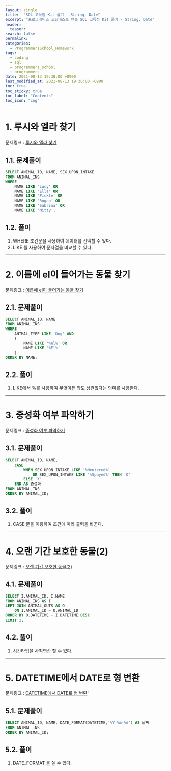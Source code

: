 ```yaml
---
layout: single
title:  "SQL 고득점 Kit 풀기 - String, Date"
excerpt: "프로그래머스 코딩테스트 연습 SQL 고득점 Kit 풀기 - String, Date"
header:
  teaser: 
search: false
permalink:
categories: 
  - ProgrammersSchool_Homework
tags:
  - coding
  - sql
  - programmers_school
  - programmers
date: 2021-08-13 19:30:00 +0900
last_modified_at: 2021-08-13 19:30:00 +0900
toc: true
toc_sticky: true
toc_label: "Contents"
toc_icon: "cog"
---
```


# 1. 루시와 엘라 찾기

문제링크 : [루시와 엘라 찾기](https://programmers.co.kr/learn/courses/30/lessons/59046)

## 1.1. 문제풀이

```sql
SELECT ANIMAL_ID, NAME, SEX_UPON_INTAKE
FROM ANIMAL_INS
WHERE 
    NAME LIKE 'Lucy' OR
    NAME LIKE 'Ella' OR
    NAME LIKE 'Pickle' OR
    NAME LIKE 'Rogan' OR
    NAME LIKE 'Sabrina' OR
    NAME LIKE 'Mitty';
```

## 1.2. 풀이
1. WHERE 조건문을 사용하여 데이터를 선택할 수 있다.
2. LIKE 를 사용하여 문자열을 비교할 수 있다.

---

# 2. 이름에 el이 들어가는 동물 찾기

문제링크 : [이름에 el이 들어가는 동물 찾기](https://programmers.co.kr/learn/courses/30/lessons/59047)

## 2.1. 문제풀이 

```sql
SELECT ANIMAL_ID, NAME
FROM ANIMAL_INS
WHERE
    ANIMAL_TYPE LIKE 'Dog' AND
    (
        NAME LIKE '%el%' OR
        NAME LIKE '%El%'
    )
ORDER BY NAME;
```

## 2.2. 풀이
1. LIKE에서 %를 사용하여 무엇이든 와도 상관없다는 의미를 사용한다.

---

# 3. 중성화 여부 파악하기

문제링크 : [중성화 여부 파악하기](https://programmers.co.kr/learn/courses/30/lessons/59409)


## 3.1. 문제풀이

```sql
SELECT ANIMAL_ID, NAME, 
    CASE
        WHEN SEX_UPON_INTAKE LIKE '%Neutered%'
            OR SEX_UPON_INTAKE LIKE '%Spayed%' THEN 'O'
        ELSE 'X'
    END AS 중성화
FROM ANIMAL_INS
ORDER BY ANIMAL_ID;
```

## 3.2. 풀이
1. CASE 문을 이용하여 조건에 따라 출력을 바꾼다.

---

# 4. 오랜 기간 보호한 동물(2)

문제링크 : [오랜 기간 보호한 동물(2)](https://programmers.co.kr/learn/courses/30/lessons/59411)

## 4.1. 문제풀이

```sql
SELECT I.ANIMAL_ID, I.NAME
FROM ANIMAL_INS AS I
LEFT JOIN ANIMAL_OUTS AS O
    ON I.ANIMAL_ID = O.ANIMAL_ID
ORDER BY O.DATETIME - I.DATETIME DESC
LIMIT 2;
```

## 4.2. 풀이
1. 시간타입을 사칙연산 할 수 있다.

---

# 5. DATETIME에서 DATE로 형 변환

문제링크 : [DATETIME에서 DATE로 형 변환](https://programmers.co.kr/learn/courses/30/lessons/59414)'

## 5.1. 문제풀이

```sql
SELECT ANIMAL_ID, NAME, DATE_FORMAT(DATETIME,'%Y-%m-%d') AS 날짜
FROM ANIMAL_INS
ORDER BY ANIMAL_ID;
```

## 5.2. 풀이
1. DATE_FORMAT 을 쓸 수 있다.
